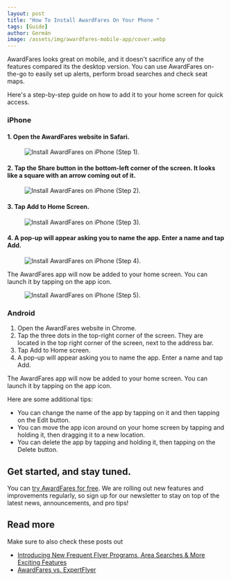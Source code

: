 ```yaml
---
layout: post
title: "How To Install AwardFares On Your Phone "
tags: [Guide]
author: Germán
image: /assets/img/awardfares-mobile-app/cover.webp
---
```


AwardFares looks great on mobile, and it doesn't sacrifice any of the features compared its the desktop version. You can use AwardFares on-the-go to easily set up alerts, perform broad searches and check seat maps.

Here's a step-by-step guide on how to add it to your home screen for quick access.

### iPhone

#### 1. Open the AwardFares website in Safari.

<figure>
<img src="../assets/img/awardfares-mobile-app/iphone-1.webp" alt="Install AwardFares on iPhone (Step 1)." />
</figure>


#### 2. Tap the Share button in the bottom-left corner of the screen. It looks like a square with an arrow coming out of it.

<figure>
<img src="../assets/img/awardfares-mobile-app/iphone-2.webp" alt="Install AwardFares on iPhone (Step 2)." />
</figure>


#### 3. Tap Add to Home Screen.

<figure>
<img src="../assets/img/awardfares-mobile-app/iphone-3.webp" alt="Install AwardFares on iPhone (Step 3)." />
</figure>


#### 4. A pop-up will appear asking you to name the app. Enter a name and tap Add.

<figure>
<img src="../assets/img/awardfares-mobile-app/iphone-4.webp" alt="Install AwardFares on iPhone (Step 4)." />
</figure>

The AwardFares app will now be added to your home screen. You can launch it by tapping on the app icon.

<figure>
<img src="../assets/img/awardfares-mobile-app/iphone-5.webp" alt="Install AwardFares on iPhone (Step 5)." />
</figure>


### Android

1. Open the AwardFares website in Chrome.
2. Tap the three dots in the top-right corner of the screen. They are located in the top right corner of the screen, next to the address bar.
3. Tap Add to Home screen.
4. A pop-up will appear asking you to name the app. Enter a name and tap Add.

The AwardFares app will now be added to your home screen. You can launch it by tapping on the app icon.

Here are some additional tips:

* You can change the name of the app by tapping on it and then tapping on the Edit button.
* You can move the app icon around on your home screen by tapping and holding it, then dragging it to a new location.
* You can delete the app by tapping and holding it, then tapping on the Delete button.


## Get started, and stay tuned.

You can [try AwardFares for free](https://awardfares.com/). We are rolling out new features and improvements regularly, so sign up for our newsletter to stay on top of the latest news, announcements, and pro tips!

## Read more

Make sure to also check these posts out

- [Introducing New Frequent Flyer Programs, Area Searches & More Exciting Features
  ](https://blog.awardfares.com/new-programs-and-features/)
- [AwardFares vs. ExpertFlyer](https://blog.awardfares.com/awardfares-vs-expertflyer/)
